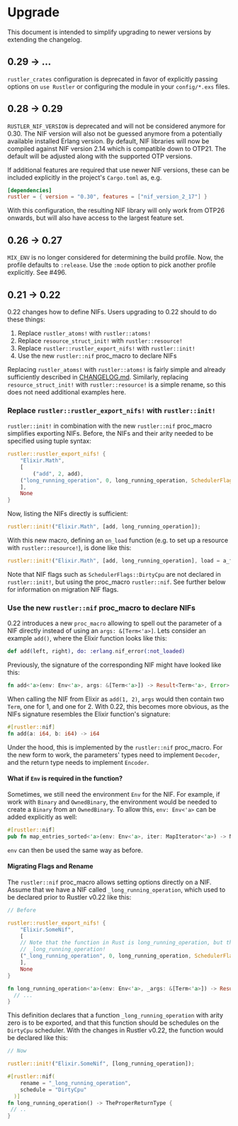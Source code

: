 # Upgrade

This document is intended to simplify upgrading to newer versions by extending the changelog.

## 0.29 -> ...

`rustler_crates` configuration is deprecated in favor of explicitly passing
options on `use Rustler` or configuring the module in your `config/*.exs`
files.

## 0.28 -> 0.29

`RUSTLER_NIF_VERSION` is deprecated and will not be considered anymore for 0.30.
The NIF version will also not be guessed anymore from a potentially available
installed Erlang version. By default, NIF libraries will now be compiled against
NIF version 2.14 which is compatible down to OTP21. The default will be adjusted
along with the supported OTP versions.

If additional features are required that use newer NIF versions, these can be
included explicitly in the project's `Cargo.toml` as, e.g.

```toml
[dependencies]
rustler = { version = "0.30", features = ["nif_version_2_17"] }
```

With this configuration, the resulting NIF library will only work from OTP26
onwards, but will also have access to the largest feature set.

## 0.26 -> 0.27

`MIX_ENV` is no longer considered for determining the build profile. Now, the
profile defaults to `:release`. Use the `:mode` option to pick another profile
explicitly. See #496.

## 0.21 -> 0.22

0.22 changes how to define NIFs. Users upgrading to 0.22 should to do these things:

1. Replace `rustler_atoms!` with `rustler::atoms!`
2. Replace `resource_struct_init!` with `rustler::resource!`
3. Replace `rustler::rustler_export_nifs!` with `rustler::init!`
4. Use the new `rustler::nif` proc_macro to declare NIFs

Replacing `rustler_atoms!` with `rustler::atoms!` is fairly simple and already
sufficiently described in [CHANGELOG.md](./CHANGELOG.md). Similarly, replacing
`resource_struct_init!` with `rustler::resource!` is a simple rename, so this does
not need additional examples here.

### Replace `rustler::rustler_export_nifs!` with `rustler::init!`

`rustler::init!` in combination with the new `rustler::nif` proc_macro
simplifies exporting NIFs. Before, the NIFs and their arity needed to be specified
using tuple syntax:

```rust
rustler::rustler_export_nifs! {
    "Elixir.Math",
    [
        ("add", 2, add),
	("long_running_operation", 0, long_running_operation, SchedulerFlags::DirtyCpu)
    ],
    None
}
```

Now, listing the NIFs directly is sufficient:

```rust
rustler::init!("Elixir.Math", [add, long_running_operation]);
```

With this new macro, defining an `on_load` function (e.g. to set up a resource with
`rustler::resource!`), is done like this:

```rust
rustler::init!("Elixir.Math", [add, long_running_operation], load = a_function);
```

Note that NIF flags such as `SchedulerFlags::DirtyCpu` are not declared in `rustler::init!`, but
using the proc_macro `rustler::nif`. See further below for information on migration NIF flags.

### Use the new `rustler::nif` proc_macro to declare NIFs

0.22 introduces a new `proc_macro` allowing to spell out the parameter of a NIF
directly instead of using an `args: &[Term<'a>]`. Lets consider an example `add()`,
where the Elixir function looks like this:

```elixir
def add(left, right), do: :erlang.nif_error(:not_loaded)
```

Previously, the signature of the corresponding NIF might have looked like this:

```rust
fn add<'a>(env: Env<'a>, args: &[Term<'a>]) -> Result<Term<'a>, Error>
```

When calling the NIF from Elixir as `add(1, 2)`, `args` would then contain two
`Term`, one for 1, and one for 2. With 0.22, this becomes more obvious, as the
NIFs signature resembles the Elixir function's signature:

```rust
#[rustler::nif]
fn add(a: i64, b: i64) -> i64
```

Under the hood, this is implemented by the `rustler::nif` proc_macro. For the
new form to work, the parameters' types need to implement `Decoder`, and the
return type needs to implement `Encoder`.

#### What if `Env` is required in the function?

Sometimes, we still need the environment `Env` for the NIF. For example, if
work with `Binary` and `OwnedBinary`, the environment would be needed to create a `Binary`
from an `OwnedBinary`. To allow this, `env: Env<'a>` can be added explicitly as well:

```rust
#[rustler::nif]
pub fn map_entries_sorted<'a>(env: Env<'a>, iter: MapIterator<'a>) -> NifResult<Vec<Term<'a>>>
```

`env` can then be used the same way as before.

#### Migrating Flags and Rename

The `rustler::nif` proc_macro allows setting options directly on a NIF. Assume that we have a
NIF called `_long_running_operation`, which used to be declared prior to Rustler v0.22 like this:

```rust
// Before

rustler::rustler_export_nifs! {
    "Elixir.SomeNif",
    [
	// Note that the function in Rust is long_running_operation, but the NIF is exported as
	// _long_running_operation!
	("_long_running_operation", 0, long_running_operation, SchedulerFlags::DirtyCpu)
    ],
    None
}

fn long_running_operation<'a>(env: Env<'a>, _args: &[Term<'a>]) -> Result<Term<'a>, Error> {
  // ...
}
```

This definition declares that a function `_long_running_operation` with arity
zero is to be exported, and that this function should be schedules on the
`DirtyCpu` scheduler. With the changes in Rustler v0.22, the function would be declared like
this:

```rust
// Now

rustler::init!("Elixir.SomeNif", [long_running_operation]);

#[rustler::nif(
    rename = "_long_running_operation",
    schedule = "DirtyCpu"
  )]
fn long_running_operation() -> TheProperReturnType {
 // ..
}
```
